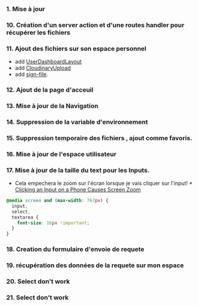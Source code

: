### 1. Mise à jour

### 10. Création d'un server action et d'une routes handler pour récupérer les fichiers

### 11. Ajout des fichiers sur son espace personnel

- add [UserDashboardLayout](<src/app/(private)/dashboard/user/layout.tsx>)
- add [CloudinaryUpload](src/utils/cloudinary/CloudinaryUpload.tsx)
  <!-- https://cloudinary.com/blog/guest_post/signed-uploads-in-cloudinary-with-next-js -->
- add [sign-file](src/app/api/users/sign-file/route.ts).

### 12. Ajout de la page d'acceuil

### 13. Mise à jour de la Navigation

### 14. Suppression de la variable d'environnement

### 15. Suppression temporaire des fichiers , ajout comme favoris.

### 16. Mise à jour de l'espace utilisateur

### 17. Mise à jour de la taille du text pour les Inputs.

- Cela empechera le zoom sur l'écran lorsque je vais cliquer sur l'input! \* [ Clicking an Input on a Phone Causes Screen Zoom](https://emmamontgomery.medium.com/javascript-website-clicking-an-input-on-a-phone-causes-screen-zoom-e5bd02eb65bf#:~:text=Why%20is%20this%20happening%3F,can%20better%20see%20any%20text.)

```css
@media screen and (max-width: 767px) {
  input,
  select,
  textarea {
    font-size: 16px !important;
  }
}
```

### 18. Creation du formulaire d'envoie de requete

### 19. récupération des données de la requete sur mon espace

### 20. Select don't work

### 21. Select don't work
